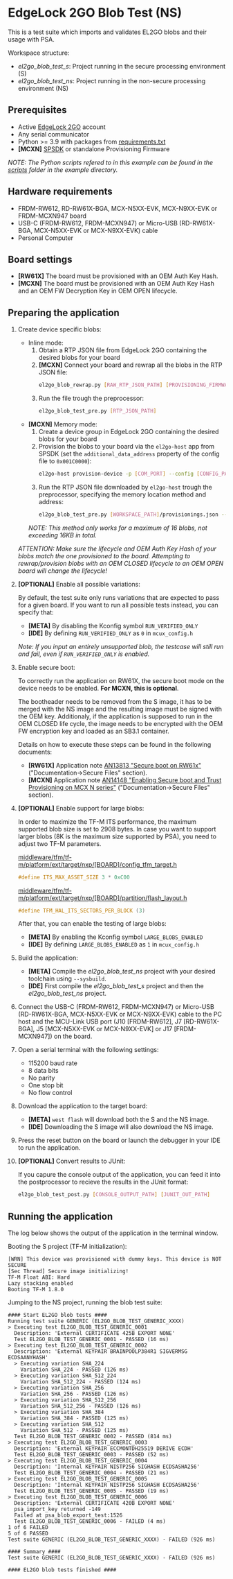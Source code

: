 # EdgeLock 2GO Blob Test (NS)

This is a test suite which imports and validates EL2GO blobs and their usage with PSA.

Workspace structure:
- *el2go_blob_test_s*: Project running in the secure processing environment (S)
- *el2go_blob_test_ns*: Project running in the non-secure processing environment (NS)

## Prerequisites

- Active [EdgeLock 2GO](https://www.nxp.com/products/security-and-authentication/secure-service-2go-platform/edgelock-2go:EDGELOCK-2GO) account
- Any serial communicator
- Python >= 3.9 with packages from [requirements.txt](../../../../middleware/nxp_iot_agent/tst/el2go_blob_test/scripts/requirements.txt)
- **[MCXN]** [SPSDK](https://www.nxp.com/design/design-center/software/development-software/secure-provisioning-sdk-spsdk:SPSDK) or standalone Provisioning Firmware

*NOTE: The Python scripts refered to in this example can be found in the [scripts](../../../../middleware/nxp_iot_agent/tst/el2go_blob_test/scripts) folder in the example directory.*

## Hardware requirements

- FRDM-RW612, RD-RW61X-BGA, MCX-N5XX-EVK, MCX-N9XX-EVK or FRDM-MCXN947 board
- USB-C (FRDM-RW612, FRDM-MCXN947) or Micro-USB (RD-RW61X-BGA, MCX-N5XX-EVK or MCX-N9XX-EVK) cable
- Personal Computer

## Board settings

- **[RW61X]** The board must be provisioned with an OEM Auth Key Hash.
- **[MCXN]** The board must be provisioned with an OEM Auth Key Hash and an OEM FW Decryption Key in OEM OPEN lifecycle.

## Preparing the application

1.  Create device specific blobs:

    - Inline mode:
        1. Obtain a RTP JSON file from EdgeLock 2GO containing the desired blobs for your board
        2. **[MCXN]** Connect your board and rewrap all the blobs in the RTP JSON file:
            ```sh
            el2go_blob_rewrap.py [RAW_RTP_JSON_PATH] [PROVISIONING_FIRMWARE_PATH] [COM_PORT] [RTP_JSON_PATH]
            ```
        2. Run the file trough the preprocessor:
            ```sh
            el2go_blob_test_pre.py [RTP_JSON_PATH]
            ```
    - **[MCXN]** Memory mode:
        1. Create a device group in EdgeLock 2GO containing the desired blobs for your board
        2. Provision the blobs to your board via the `el2go-host` app from SPSDK (set the `additional_data_address` property of the config file to `0x001C0000`):
            ```sh
            el2go-host provision-device -p [COM_PORT] --config [CONFIG_PATH] --workspace [WORKSPACE_PATH]
            ```
        3. Run the RTP JSON file downloaded by `el2go-host` trough the preprocessor, specifying the memory location method and address:
            ```sh
            el2go_blob_test_pre.py [WORKSPACE_PATH]/provisionings.json --storage_mode memory --blob_address 0x001C0000
            ```
        *NOTE: This method only works for a maximum of 16 blobs, not exceeding 16KB in total.*

    *ATTENTION: Make sure the lifecycle and OEM Auth Key Hash of your blobs match the one provisioned to the board. Attempting to rewrap/provision blobs with an OEM CLOSED lifecycle to an OEM OPEN board will change the lifecycle!*

2.  **[OPTIONAL]** Enable all possible variations:

    By default, the test suite only runs variations that are expected to pass for a given board. If you want to run all possible tests instead, you can specify that:

    - **[META]** By disabling the Kconfig symbol `RUN_VERIFIED_ONLY`
    - **[IDE]** By defining `RUN_VERIFIED_ONLY` as `0` in `mcux_config.h`

    *Note: If you input an entirely unsupported blob, the testcase will still run and fail, even if `RUN_VERIFIED_ONLY` is enabled.*

3.  Enable secure boot:

    To correctly run the application on RW61X, the secure boot mode on the device needs to be enabled. **For MCXN, this is optional**.

    The bootheader needs to be removed from the S image, it has to be merged with the NS image and the resulting image must be signed with the OEM key. Additionaly, if the application is supposed to run in the OEM CLOSED life cycle, the image needs to be encrypted with the OEM FW encryption key and loaded as an SB3.1 container.

    Details on how to execute these steps can be found in the following documents:
    - **[RW61X]** Application note [AN13813 "Secure boot on RW61x"](https://www.nxp.com/products/wireless-connectivity/wi-fi-plus-bluetooth-plus-802-15-4/wireless-mcu-with-integrated-tri-radio-1x1-wi-fi-6-plus-bluetooth-low-energy-5-3-802-15-4:RW612) ("Documentation->Secure Files" section).
    - **[MCXN]** Application note [AN14148 "Enabling Secure boot and Trust Provisioning on MCX N series"](https://www.nxp.com/products/processors-and-microcontrollers/arm-microcontrollers/general-purpose-mcus/mcx-arm-cortex-m/mcx-n-series-microcontrollers/mcx-n94x-54x-highly-integrated-multicore-mcus-with-on-chip-accelerators-intelligent-peripherals-and-advanced-security:MCX-N94X-N54X) ("Documentation->Secure Files" section).

4.  **[OPTIONAL]** Enable support for large blobs:

    In order to maximize the TF-M ITS performance, the maximum supported blob size is set to 2908 bytes. In case you want to support larger blobs (8K is the maximum size supported by PSA), you need to adjust two TF-M parameters.

    [middleware/tfm/tf-m/platform/ext/target/nxp/[BOARD]/config_tfm_target.h](../../../../middleware/tfm/tf-m/platform/ext/target/nxp/frdmrw612/config_tfm_target.h)

    ```c
    #define ITS_MAX_ASSET_SIZE 3 * 0xC00
    ```

    [middleware/tfm/tf-m/platform/ext/target/nxp/[BOARD]/partition/flash_layout.h](../../../../middleware/tfm/tf-m/platform/ext/target/nxp/frdmrw612/partition/flash_layout.h)

    ```c
    #define TFM_HAL_ITS_SECTORS_PER_BLOCK (3)
    ```

    After that, you can enable the testing of large blobs:

    - **[META]** By enabling the Kconfig symbol `LARGE_BLOBS_ENABLED`
    - **[IDE]** By defining `LARGE_BLOBS_ENABLED` as `1` in `mcux_config.h`

5.  Build the application:

    - **[META]** Compile the *el2go_blob_test_ns* project with your desired toolchain using `--sysbuild`.
    - **[IDE]** First compile the *el2go_blob_test_s* project and then the *el2go_blob_test_ns* project.

6.  Connect the USB-C (FRDM-RW612, FRDM-MCXN947) or Micro-USB (RD-RW61X-BGA, MCX-N5XX-EVK or MCX-N9XX-EVK) cable to the PC host and the MCU-Link USB port (J10 [FRDM-RW612], J7 [RD-RW61X-BGA], J5 [MCX-N5XX-EVK or MCX-N9XX-EVK] or J17 [FRDM-MCXN947]) on the board.

7.  Open a serial terminal with the following settings:

    - 115200 baud rate
    - 8 data bits
    - No parity
    - One stop bit
    - No flow control

8.  Download the application to the target board:

    - **[META]** `west flash` will download both the S and the NS image. 
    - **[IDE]** Downloading the S image will also download the NS image.

9.  Press the reset button on the board or launch the debugger in your IDE to run the application.

10. **[OPTIONAL]** Convert results to JUnit:

    If you capure the console output of the application, you can feed it into the postprocessor to recieve the results in the JUnit format:

    ```sh
    el2go_blob_test_post.py [CONSOLE_OUTPUT_PATH] [JUNIT_OUT_PATH]
    ```


## Running the application

The log below shows the output of the application in the terminal window.

Booting the S project (TF-M initialization):

```
[WRN] This device was provisioned with dummy keys. This device is NOT SECURE
[Sec Thread] Secure image initializing!
TF-M Float ABI: Hard
Lazy stacking enabled
Booting TF-M 1.8.0
```

Jumping to the NS project, running the blob test suite:

```
#### Start EL2GO blob tests ####
Running test suite GENERIC (EL2GO_BLOB_TEST_GENERIC_XXXX)
> Executing test EL2GO_BLOB_TEST_GENERIC_0001 
  Description: 'External CERTIFICATE 425B EXPORT NONE'
  Test EL2GO_BLOB_TEST_GENERIC_0001 - PASSED (16 ms)
> Executing test EL2GO_BLOB_TEST_GENERIC_0002 
  Description: 'External KEYPAIR BRAINPOOLP384R1 SIGVERMSG ECDSAANYHASH'
  > Executing variation SHA_224
    Variation SHA_224 - PASSED (126 ms)
  > Executing variation SHA_512_224
    Variation SHA_512_224 - PASSED (124 ms)
  > Executing variation SHA_256
    Variation SHA_256 - PASSED (126 ms)
  > Executing variation SHA_512_256
    Variation SHA_512_256 - PASSED (126 ms)
  > Executing variation SHA_384
    Variation SHA_384 - PASSED (125 ms)
  > Executing variation SHA_512
    Variation SHA_512 - PASSED (125 ms)
  Test EL2GO_BLOB_TEST_GENERIC_0002 - PASSED (814 ms)
> Executing test EL2GO_BLOB_TEST_GENERIC_0003 
  Description: 'External KEYPAIR ECCMONTDH25519 DERIVE ECDH'
  Test EL2GO_BLOB_TEST_GENERIC_0003 - PASSED (52 ms)
> Executing test EL2GO_BLOB_TEST_GENERIC_0004 
  Description: 'Internal KEYPAIR NISTP256 SIGHASH ECDSASHA256'
  Test EL2GO_BLOB_TEST_GENERIC_0004 - PASSED (21 ms)
> Executing test EL2GO_BLOB_TEST_GENERIC_0005 
  Description: 'Internal KEYPAIR NISTP256 SIGHASH ECDSASHA256'
  Test EL2GO_BLOB_TEST_GENERIC_0005 - PASSED (19 ms)
> Executing test EL2GO_BLOB_TEST_GENERIC_0006 
  Description: 'External CERTIFICATE 420B EXPORT NONE'
  psa_import_key returned -149
  Failed at psa_blob_export_test:1526
  Test EL2GO_BLOB_TEST_GENERIC_0006 - FAILED (4 ms)
1 of 6 FAILED
5 of 6 PASSED
Test suite GENERIC (EL2GO_BLOB_TEST_GENERIC_XXXX) - FAILED (926 ms)

#### Summary ####
Test suite GENERIC (EL2GO_BLOB_TEST_GENERIC_XXXX) - FAILED (926 ms)

#### EL2GO blob tests finished ####
```
